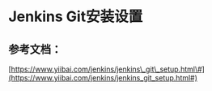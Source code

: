 # Jenkins Git安装设置

## 参考文档：

[https://www.yiibai.com/jenkins/jenkins\_git\_setup.html\#](https://www.yiibai.com/jenkins/jenkins_git_setup.html#)

